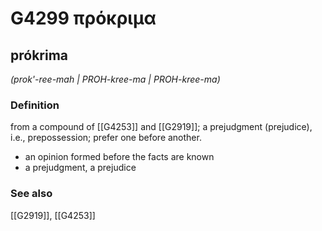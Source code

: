 # G4299 πρόκριμα

## prókrima

_(prok'-ree-mah | PROH-kree-ma | PROH-kree-ma)_

### Definition

from a compound of [[G4253]] and [[G2919]]; a prejudgment (prejudice), i.e., prepossession; prefer one before another.

- an opinion formed before the facts are known
- a prejudgment, a prejudice

### See also

[[G2919]], [[G4253]]

